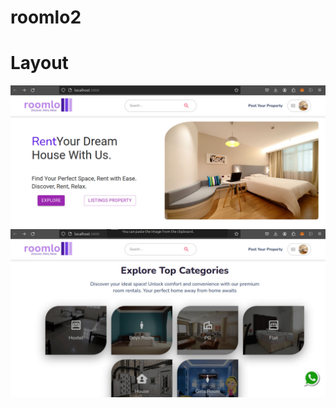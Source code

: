 # roomlo2 
# Layout
![home](https://github.com/abhishekmaurya149/roomlo2/blob/main/homePage.jpeg)
![explore](https://github.com/abhishekmaurya149/roomlo2/blob/main/explorePage.jpeg)
